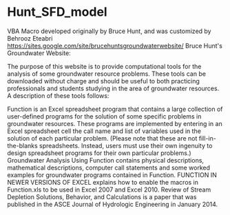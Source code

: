 # Hunt_SFD_model
VBA Macro developed originally by Bruce Hunt, and was customized by Behrooz Eteabri
https://sites.google.com/site/brucehuntsgroundwaterwebsite/
Bruce Hunt's Groundwater Website:

The purpose of this website is to provide computational tools for the analysis of some groundwater resource problems. These tools can be downloaded without charge and should be useful to both practicing professionals and students studying in the area of groundwater resources. A description of these tools follows:

 Function is an Excel spreadsheet program that contains a large collection of user-defined programs for the solution of some specific problems in groundwater resources. These programs are implemented by entering in an Excel spreadsheet cell the call name and list of variables used in the solution of each particular problem. (Please note that these are not fill-in-the-blanks spreadsheets. Instead, users must use their own ingenuity to design spreadsheet programs for their own particular problems.)
Groundwater Analysis Using Function contains physical descriptions, mathematical descriptions, computer call statements and some worked examples for groundwater programs contained in Function.
FUNCTION IN NEWER VERSIONS OF EXCEL explains how to enable the macros in Function.xls to be used in Excel 2007 and Excel 2010.
Review of Stream Depletion Solutions, Behavior, and Calculations is a paper that was published in the ASCE Journal of Hydrologic Engineering in January 2014.
